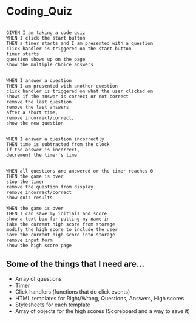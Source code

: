 # Coding_Quiz
```

GIVEN I am taking a code quiz
WHEN I click the start button
THEN a timer starts and I am presented with a question
click handler is triggered on the start button
timer starts
question shows up on the page
show the multiple choice answers


WHEN I answer a question
THEN I am presented with another question
click handler is triggered on what the user clicked on
shows if the answer is correct or not correct
remove the last question
remove the last answers
after a short time,
remove incorrect/correct,
show the new question


WHEN I answer a question incorrectly
THEN time is subtracted from the clock
if the answer is incorrect,
decrement the timer's time


WHEN all questions are answered or the timer reaches 0
THEN the game is over
stop the timer
remove the question from display
remove incorrect/correct
show quiz results

WHEN the game is over
THEN I can save my initials and score
show a text box for putting my name in
take the current high score from storage
modify the high score to include the user
save the current high score into storage
remove input form
show the high score page

```

## Some of the things that I need are...

* Array of questions
* Timer
* Click handlers (functions that do click events)
* HTML templates for Right/Wrong, Questions, Answers, High scores
* Stylesheets for each template
* Array of objects for the high scores (Scoreboard and a way to save it)
